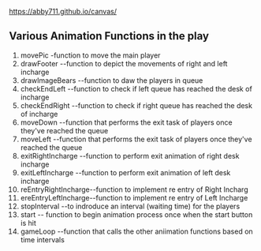 https://abby711.github.io/canvas/

<h2> Various Animation Functions in the play</h2>
<ol>
  <li>movePic  -function to move the main player</li>
  <li>drawFooter --function to depict the movements of right and left incharge</li>
  <li>drawImageBears --function to daw the players in queue</li>
  <li>checkEndLeft --function to check if left queue has reached the desk of incharge</li>
  <li>checkEndRight --function to check if right queue has reached the desk of incharge</li>
  <li>moveDown --function that performs the exit task of players once they've reached the queue</li>
  <li>moveLeft --function that performs the exit task of players once they've reached the queue</li>
  <li>exitRightIncharge --function to perform exit animation of right desk incharge</li>
   <li>exitLeftIncharge --function to perform exit animation of left desk incharge</li>
  <li>reEntryRightIncharge--function to implement re entry of Right Incharg</li>
   <li>ereEntryLeftIncharge--function to implement re entry of Left Incharge</li>
  <li>stopInterval --to indroduce an interval (waiting time) for the players</li>
  <li>start -- function to begin animation process once when the start button is hit </li>
  <li>gameLoop --function that calls the other aniimation functions based on time intervals</li>
  
  </ol>
  
  
  
  
